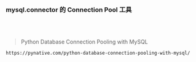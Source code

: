 ### mysql.connector 的 Connection Pool 工具
<br />
<br />

>Python Database Connection Pooling with MySQL 
```
https://pynative.com/python-database-connection-pooling-with-mysql/
```
